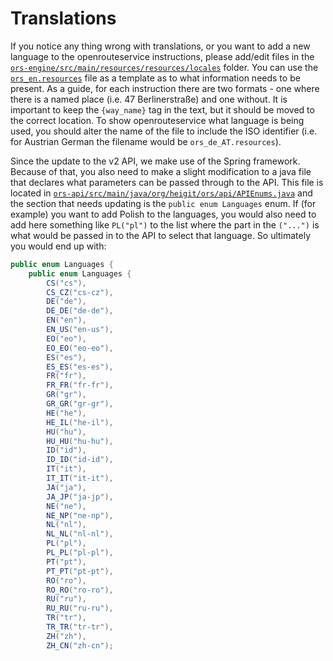 # Translations
If you notice any thing wrong with translations, or you want to add a new language to the openrouteservice instructions, please add/edit files in the [`ors-engine/src/main/resources/resources/locales`](https://github.com/GIScience/openrouteservice/tree/main/ors-engine/src/main/resources/resources/locales) folder. You can use the [`ors_en.resources`](https://github.com/GIScience/openrouteservice/blob/main/ors-engine/src/main/resources/resources/locales/ors_en-US.resources) file as a template as to what information needs to be present.
As a guide, for each instruction there are two formats - one where there is a named place (i.e. 47 Berlinerstraße) and one without. It is important to keep the `{way_name}` tag in the text, but it should be moved to the correct location.
To show openrouteservice what language is being used, you should alter the name of the file to include the ISO identifier (i.e. for Austrian German the filename would be `ors_de_AT.resources`).

Since the update to the v2 API, we make use of the Spring framework. Because of that, you also need to make a slight modification to a java file that declares what parameters can be passed through to the API. This file is located in [`ors-api/src/main/java/org/heigit/ors/api/APIEnums.java`](https://github.com/GIScience/openrouteservice/blob/main/ors-api/src/main/java/org/heigit/ors/api/APIEnums.java) and the section that needs updating is the `public enum Languages` enum. If (for example) you want to add Polish to the languages, you would also need to add here something like `PL("pl")` to the list where the part in the `("...")` is what would be passed in to the API to select that language. So ultimately you would end up with:
```java
public enum Languages {
    public enum Languages {
        CS("cs"),
        CS_CZ("cs-cz"),
        DE("de"),
        DE_DE("de-de"),
        EN("en"),
        EN_US("en-us"),
        EO("eo"),
        EO_EO("eo-eo"),
        ES("es"),
        ES_ES("es-es"),
        FR("fr"),
        FR_FR("fr-fr"),
        GR("gr"),
        GR_GR("gr-gr"),
        HE("he"),
        HE_IL("he-il"),
        HU("hu"),
        HU_HU("hu-hu"),
        ID("id"),
        ID_ID("id-id"),
        IT("it"),
        IT_IT("it-it"),
        JA("ja"),
        JA_JP("ja-jp"),
        NE("ne"),
        NE_NP("ne-np"),
        NL("nl"),
        NL_NL("nl-nl"),
        PL("pl"),
        PL_PL("pl-pl"),
        PT("pt"),
        PT_PT("pt-pt"),
        RO("ro"),
        RO_RO("ro-ro"),
        RU("ru"),
        RU_RU("ru-ru"),
        TR("tr"),
        TR_TR("tr-tr"),
        ZH("zh"),
        ZH_CN("zh-cn");
```
